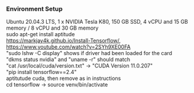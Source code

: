 ### Environment Setup
Ubuntu 20.04.3 LTS, 1 x NVIDIA Tesla K80, 150 GB SSD, 4 vCPU and 15 GB memory / 8 vCPU and 30 GB memory <br/>
sudo apt-get install aptitude <br/>
https://markjay4k.github.io/Install-Tensorflow/, https://www.youtube.com/watch?v=2SYh9XE00FA <br/>
"sudo lshw -C display" shows if driver had been loaded for the card <br/>
"dkms status nvidia" and "uname -r" should match  <br/>
"cat /usr/local/cuda/version.txt" -> "CUDA Version 11.0.207" <br/>
"pip install tensorflow==2.4" <br/>
aptitutude cuda, then remove as in instructions <br/>
cd tensorflow -> source venv/bin/activate

